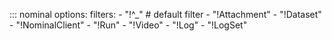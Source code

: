 ::: nominal
    options:
      filters:
      - "!^_" # default filter
      - "!Attachment"
      - "!Dataset"
      - "!NominalClient"
      - "!Run"
      - "!Video"
      - "!Log"
      - "!LogSet"

<!--
  Eventually we can use `summary` over `filters` when it moves from Sponsors only to GA:
  https://mkdocstrings.github.io/python/usage/configuration/members/#summary
-->
